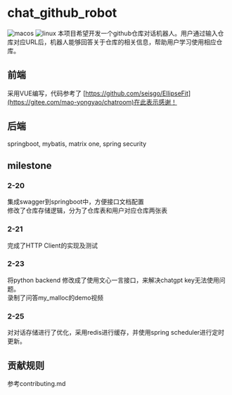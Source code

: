 # chat_github_robot
 <img src="https://img.shields.io/badge/platform-MacOS-white.svg" alt="macos"/>
  <img src="https://img.shields.io/badge/platform-Linux-9cf.svg" alt="linux"/>
本项目希望开发一个github仓库对话机器人。用户通过输入仓库对应URL后，机器人能够回答关于仓库的相关信息，帮助用户学习使用相应仓库。

## 前端
采用VUE编写，代码参考了 [https://github.com/seisgo/EllipseFit](https://gitee.com/mao-yongyao/chatroom)在此表示感谢！

## 后端
springboot, mybatis, matrix one, spring security

## milestone
### 2-20
  集成swagger到springboot中，方便接口文档配置 <br>
  修改了仓库存储逻辑，分为了仓库表和用户对应仓库两张表
### 2-21
  完成了HTTP Client的实现及测试
### 2-23
  将python backend 修改成了使用文心一言接口，来解决chatgpt key无法使用问题。<br>
  录制了问答my_malloc的demo视频
### 2-25
  对对话存储进行了优化，采用redis进行缓存，并使用spring scheduler进行定时更新。<br>


## 贡献规则
参考contributing.md

